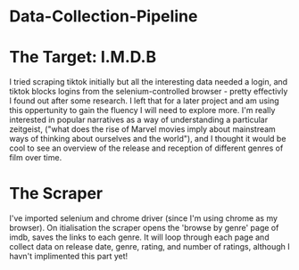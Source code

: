 # Data-Collection-Pipeline


# The Target: I.M.D.B 
I tried scraping tiktok initially but all the interesting data needed a login, and tiktok blocks logins from the selenium-controlled browser - pretty effectivly I found out after some research. I left that for a later project and am using this oppertunity to gain the fluency I will need to explore more.
I'm really interested in popular narratives as a way of understanding a particular zeitgeist, ("what does the rise of Marvel movies imply about mainstream ways of thinking about ourselves and the world"), and I thought it would be cool to see an overview of the release and reception of different genres of film over time. 

# The Scraper
I've imported selenium and chrome driver (since I'm using chrome as my browser). On itialisation the scraper opens the 'browse by genre' page of imdb, saves the links to each genre. It will loop through each page and collect data on release date, genre, rating, and number of ratings, although I havn't implimented this part yet! 
